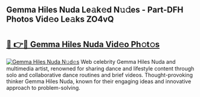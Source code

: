 ## Gemma Hiles Nuda Le𝚊k𝚎d N𝚞𝚍es - Part-DFH Photos Vid𝚎o Le𝚊ks ZO4vQ

# <h2><a href="http://fbe8j41.evod.top/?m=Gemma+Hiles+Nuda">🔗 👉🔴 Gemma Hiles Nuda Vid𝚎o Ph𝚘t𝚘s</a></h2>

[![Gemma Hiles Nuda N𝚞d𝚎s](https://i.imgur.com/8V9OHl7.gif)](http://fbe8j41.evod.top/?m=Gemma+Hiles+Nuda)
Web celebrity Gemma Hiles Nuda and multimedia artist, renowned for sharing dance and lifestyle content through solo and collaborative dance routines and brief videos. Thought-provoking thinker Gemma Hiles Nuda, known for their engaging ideas and innovative approach to problem-solving. 
